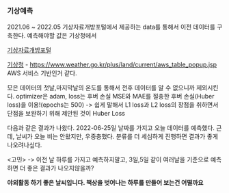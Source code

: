 ### 기상예측
2021.06 ~ 2022.05 기상자료개방포털에서 제공하는 data를 통해서 이전 데이터를 구축한다. 예측해야할 값은 기상청에서

[기상자료개방포털](https://data.kma.go.kr/cmmn/main.do) 

[기상청](https://www.weather.go.kr/w/index.do) - https://www.weather.go.kr/plus/land/current/aws_table_popup.jsp
AWS 서비스 기반인거 같다.

모은 데이터의 첫날,마지막날의 온도를 통해서 전후 데이터를 알 수 없으니까 제외시킨다.
optimizer은 adam, loss는 후버 손실 MSE와 MAE를 절충한 후버 손실(Huber loss)을 이용!(epochs는 500)
-> 쉽게 말해서 L1 loss과 L2 loss의 장점을 취하면서 단점을 보완하기 위해 제안된 것이 Huber Loss

다음과 같은 결과가 나왔다.
2022-06-25일 날짜를 가지고 오늘 데이터를 예측했다. 근데, 날씨가 오늘 비는 안왔지만, 우중충했다. 분류를 더 세심하게 진행하면 결과가 좋게 나오려나싶다.

<고민>
-> 이전 날 하루를 가지고 예측하지말고, 3일,5일 같이 여러날을 기준으로 예측하면 더 좋은 결과가 나오지않을까?

<strong>야외활동 하기 좋은 날씨입니다. 책상을 벗어나는 하루를 만들어 보는건 어떨까요</strong>
